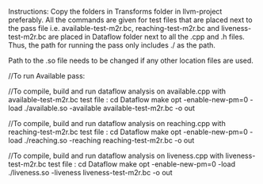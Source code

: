 Instructions:
Copy the folders in Transforms folder in llvm-project preferably.
All the commands are given for test files that are placed next to the pass file i.e. available-test-m2r.bc, reaching-test-m2r.bc and liveness-test-m2r.bc are placed in Dataflow folder next to all the .cpp and .h files. Thus, the path for running the pass only includes ./ as the path.

Path to the .so file needs to be changed if any other location files are used.

//To run Available pass:

//To compile, build and run dataflow analysis on available.cpp with available-test-m2r.bc test file :
cd Dataflow
make
opt -enable-new-pm=0 -load ./available.so -available available-test-m2r.bc -o out

//To compile, build and run dataflow analysis on reaching.cpp with reaching-test-m2r.bc test file :
cd Dataflow
make
opt -enable-new-pm=0 -load ./reaching.so -reaching reaching-test-m2r.bc -o out

//To compile, build and run dataflow analysis on liveness.cpp with liveness-test-m2r.bc test file :
cd Dataflow
make
opt -enable-new-pm=0 -load ./liveness.so -liveness liveness-test-m2r.bc -o out




